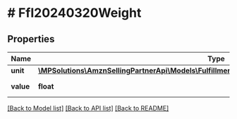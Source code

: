 # # FfI20240320Weight

## Properties

Name | Type | Description | Notes
------------ | ------------- | ------------- | -------------
**unit** | [**\MPSolutions\AmznSellingPartnerApi\Models\FulfillmentInbound20240320\FfI20240320UnitOfWeight**](FfI20240320UnitOfWeight.md) |  |
**value** | **float** | Value of a weight. |

[[Back to Model list]](../../README.md#models) [[Back to API list]](../../README.md#endpoints) [[Back to README]](../../README.md)
